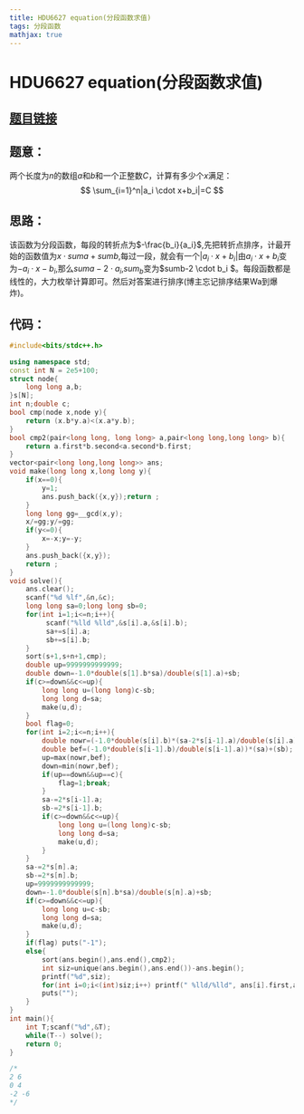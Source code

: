```yaml
---
title: HDU6627 equation(分段函数求值)
tags: 分段函数
mathjax: true
---
```

# HDU6627 equation(分段函数求值)

<!---more--->

## [题目链接](http://acm.hdu.edu.cn/showproblem.php?pid=6627)

## 题意：

两个长度为$n$的数组$a$和$b$和一个正整数$C$，计算有多少个$x$满足：
$$
\sum_{i=1}^n|a_i \cdot x+b_i|=C
$$

## 思路：
该函数为分段函数，每段的转折点为$-\frac{b_i}{a_i}$,先把转折点排序，计最开始的函数值为$x \cdot suma + sumb$,每过一段，就会有一个$|a_i \cdot x+b_i|$由$a_i \cdot x+b_i$变为$-a_i \cdot x - b_i$,那么$suma-2 \cdot a_i$,$sum_b$变为$sumb-2 \cdot b_i $。每段函数都是线性的，大力枚举计算即可。然后对答案进行排序(博主忘记排序结果Wa到爆炸)。

## 代码：
```cpp
#include<bits/stdc++.h>

using namespace std;
const int N = 2e5+100;
struct node{
	long long a,b;
}s[N];
int n;double c;
bool cmp(node x,node y){
	return (x.b*y.a)<(x.a*y.b);
}
bool cmp2(pair<long long, long long> a,pair<long long,long long> b){
	return a.first*b.second<a.second*b.first;
}
vector<pair<long long,long long>> ans;
void make(long long x,long long y){
	if(x==0){
		y=1;
		ans.push_back({x,y});return ;
	}
	long long gg=__gcd(x,y);
	x/=gg;y/=gg;
	if(y<=0){
		x=-x;y=-y;
	}
	ans.push_back({x,y});
	return ;
}
void solve(){
	ans.clear();
	scanf("%d %lf",&n,&c);
	long long sa=0;long long sb=0;
	for(int i=1;i<=n;i++){
		 scanf("%lld %lld",&s[i].a,&s[i].b);
		 sa+=s[i].a;
		 sb+=s[i].b;
	}
	sort(s+1,s+n+1,cmp);
	double up=9999999999999;
	double down=-1.0*double(s[1].b*sa)/double(s[1].a)+sb;
	if(c>=down&&c<=up){
		long long u=(long long)c-sb;
		long long d=sa;
		make(u,d);
	}
	bool flag=0;
	for(int i=2;i<=n;i++){
		double nowr=(-1.0*double(s[i].b)*(sa-2*s[i-1].a)/double(s[i].a))+(sb-2*s[i-1].b);
		double bef=(-1.0*double(s[i-1].b)/double(s[i-1].a))*(sa)+(sb);
		up=max(nowr,bef);
		down=min(nowr,bef);
		if(up==down&&up==c){
			flag=1;break;
		}
		sa-=2*s[i-1].a;
		sb-=2*s[i-1].b;
		if(c>=down&&c<=up){
			long long u=(long long)c-sb;
			long long d=sa;
			make(u,d);			
		}
	}
	sa-=2*s[n].a;
	sb-=2*s[n].b;
	up=9999999999999;
	down=-1.0*double(s[n].b*sa)/double(s[n].a)+sb;
	if(c>=down&&c<=up){
		long long u=c-sb;
		long long d=sa;
		make(u,d);
	}
	if(flag) puts("-1");
	else{
		sort(ans.begin(),ans.end(),cmp2);
		int siz=unique(ans.begin(),ans.end())-ans.begin();
		printf("%d",siz);
		for(int i=0;i<(int)siz;i++) printf(" %lld/%lld", ans[i].first,ans[i].second);
		puts("");
	}
}
int main(){
	int T;scanf("%d",&T);
	while(T--) solve();
	return 0;
}

/*
2 6
0 4
-2 -6
*/
```
